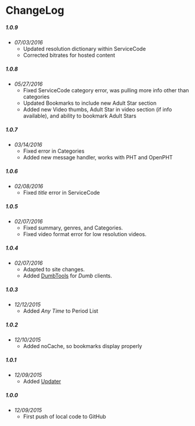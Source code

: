 ChangeLog
=========

##### 1.0.9
- _07/03/2016_
  - Updated resolution dictionary within ServiceCode
  - Corrected bitrates for hosted content

##### 1.0.8
- _05/27/2016_
  - Fixed ServiceCode category error, was pulling more info other than categories
  - Updated Bookmarks to include new Adult Star section
  - Added new Video thumbs, Adult Star in video section (if info available), and ability to bookmark Adult Stars

##### 1.0.7
- _03/14/2016_
  - Fixed error in Categories
  - Added new message handler, works with PHT and OpenPHT

##### 1.0.6
- _02/08/2016_
  - Fixed _title_ error in ServiceCode

##### 1.0.5
- _02/07/2016_
  - Fixed summary, genres, and Categories.
  - Fixed video format error for low resolution videos.

##### 1.0.4
- _02/07/2016_
  - Adapted to site changes.
  - Added [DumbTools](https://github.com/coryo/DumbTools-for-Plex) for _Dumb_ clients.

##### 1.0.3
- _12/12/2015_
  - Added _Any Time_ to Period List

##### 1.0.2
- _12/10/2015_
  - Added noCache, so bookmarks display properly

##### 1.0.1
- _12/09/2015_
  - Added [Updater](https://github.com/kolsys/plex-channel-updater)

##### 1.0.0
- _12/09/2015_
  - First push of local code to GitHub
